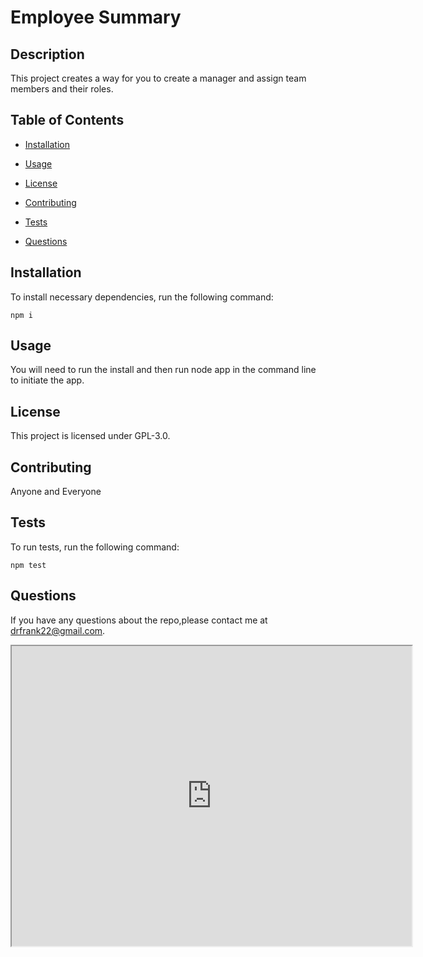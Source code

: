 # Employee Summary

## Description

This project creates a way for you to create a manager and assign team members and their roles.

## Table of Contents 

* [Installation](#installation)

* [Usage](#usage)

* [License](#license)

* [Contributing](#contributing)

* [Tests](#tests)

* [Questions](#questions)

## Installation

To install necessary dependencies, run the following command:

`
npm i
`

## Usage

You will need to run the install and then run node app in the command line to initiate the app.

## License

This project is licensed under GPL-3.0.
  
## Contributing

Anyone and Everyone

## Tests

To run tests, run the following command:

`
npm test
`

## Questions

If you have any questions about the repo,please contact me at drfrank22@gmail.com.

<iframe src="https://drive.google.com/file/d/1wpcLxeMBOBtJTtXxvOw-ciIvW_7EX6Lz/preview" width="640" height="480"></iframe>

